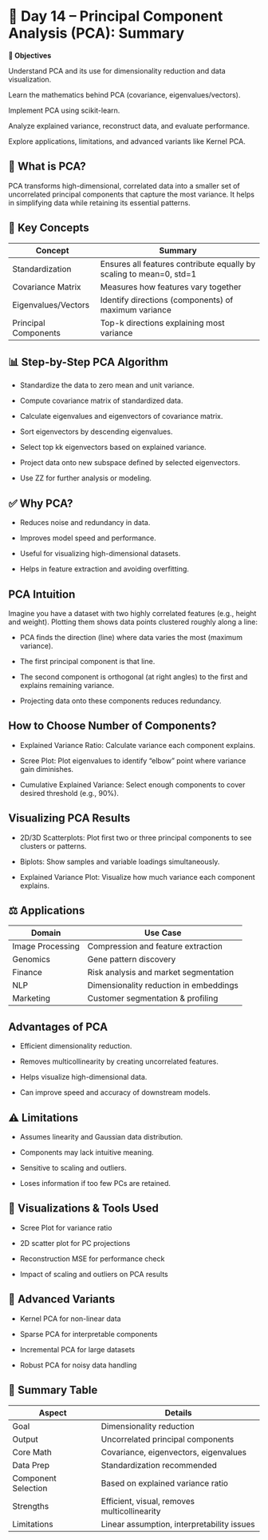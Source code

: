 # 📅 Day 14 – Principal Component Analysis (PCA): Summary

**🎯 Objectives**

Understand PCA and its use for dimensionality reduction and data visualization.

Learn the mathematics behind PCA (covariance, eigenvalues/vectors).

Implement PCA using scikit-learn.

Analyze explained variance, reconstruct data, and evaluate performance.

Explore applications, limitations, and advanced variants like Kernel PCA.

## 🧠 What is PCA?

PCA transforms high-dimensional, correlated data into a smaller set of uncorrelated principal components that capture the most variance. It helps in simplifying data while retaining its essential patterns.

## 🔧 Key Concepts

| Concept              | Summary                                                             |
| -------------------- | ------------------------------------------------------------------- |
| Standardization      | Ensures all features contribute equally by scaling to mean=0, std=1 |
| Covariance Matrix    | Measures how features vary together                                 |
| Eigenvalues/Vectors  | Identify directions (components) of maximum variance                |
| Principal Components | Top-k directions explaining most variance                           |

## 📊 Step-by-Step PCA Algorithm

- Standardize the data to zero mean and unit variance.

- Compute covariance matrix of standardized data.

- Calculate eigenvalues and eigenvectors of covariance matrix.

- Sort eigenvectors by descending eigenvalues.

- Select top kk eigenvectors based on explained variance.

- Project data onto new subspace defined by selected eigenvectors.

- Use ZZ for further analysis or modeling.

## ✅ Why PCA?

- Reduces noise and redundancy in data.

- Improves model speed and performance.

- Useful for visualizing high-dimensional datasets.

- Helps in feature extraction and avoiding overfitting.

## PCA Intuition

Imagine you have a dataset with two highly correlated features (e.g., height and weight). Plotting them shows data points clustered roughly along a line:

- PCA finds the direction (line) where data varies the most (maximum variance).

- The first principal component is that line.

- The second component is orthogonal (at right angles) to the first and explains remaining variance.

- Projecting data onto these components reduces redundancy.

## How to Choose Number of Components?

- Explained Variance Ratio: Calculate variance each component explains.

- Scree Plot: Plot eigenvalues to identify “elbow” point where variance gain diminishes.

- Cumulative Explained Variance: Select enough components to cover desired threshold (e.g., 90%).

## Visualizing PCA Results

- 2D/3D Scatterplots: Plot first two or three principal components to see clusters or patterns.

- Biplots: Show samples and variable loadings simultaneously.

- Explained Variance Plot: Visualize how much variance each component explains.

## ⚖️ Applications

| Domain           | Use Case                               |
| ---------------- | -------------------------------------- |
| Image Processing | Compression and feature extraction     |
| Genomics         | Gene pattern discovery                 |
| Finance          | Risk analysis and market segmentation  |
| NLP              | Dimensionality reduction in embeddings |
| Marketing        | Customer segmentation & profiling      |

## Advantages of PCA

- Efficient dimensionality reduction.

- Removes multicollinearity by creating uncorrelated features.

- Helps visualize high-dimensional data.

- Can improve speed and accuracy of downstream models.

## ⚠️ Limitations

- Assumes linearity and Gaussian data distribution.

- Components may lack intuitive meaning.

- Sensitive to scaling and outliers.

- Loses information if too few PCs are retained.

## 📌 Visualizations & Tools Used

- Scree Plot for variance ratio

- 2D scatter plot for PC projections

- Reconstruction MSE for performance check

- Impact of scaling and outliers on PCA results

## 🧠 Advanced Variants

- Kernel PCA for non-linear data

- Sparse PCA for interpretable components

- Incremental PCA for large datasets

- Robust PCA for noisy data handling

## 📝 Summary Table

| Aspect              | Details                                      |
| ------------------- | -------------------------------------------- |
| Goal                | Dimensionality reduction                     |
| Output              | Uncorrelated principal components            |
| Core Math           | Covariance, eigenvectors, eigenvalues        |
| Data Prep           | Standardization recommended                  |
| Component Selection | Based on explained variance ratio            |
| Strengths           | Efficient, visual, removes multicollinearity |
| Limitations         | Linear assumption, interpretability issues   |


